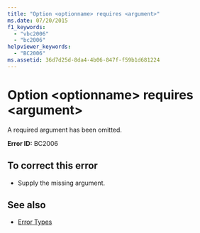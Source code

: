 ```yaml
---
title: "Option <optionname> requires <argument>"
ms.date: 07/20/2015
f1_keywords: 
  - "vbc2006"
  - "bc2006"
helpviewer_keywords: 
  - "BC2006"
ms.assetid: 36d7d25d-8da4-4b06-847f-f59b1d681224
---
```

# Option \<optionname> requires \<argument>
A required argument has been omitted.  
  
 **Error ID:** BC2006  
  
## To correct this error  
  
- Supply the missing argument.  
  
## See also

- [Error Types](../../visual-basic/programming-guide/language-features/error-types.md)
